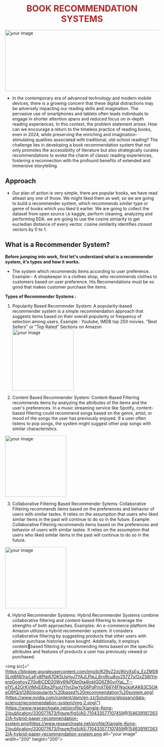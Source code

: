 # <font color="Brown"> <center> BOOK RECOMMENDATION SYSTEMS </font>

<img src="https://t3.ftcdn.net/jpg/05/65/35/08/360_F_565350821_t9oAsB34PziL8lDGl7ZHq0QFhbgqNKkL.jpg" alt="your image" width="1000" height="200"></img>

- In the contemporary era of advanced technology and modern mobile devices, there is a growing concern that these digital
distractions may be adversely impacting our reading skills and imagination. The pervasive use of smartphones and tablets
often leads individuals to engage in shorter attention spans and reduced focus on in-depth reading experiences. In this
context, the problem statement arises: How can we encourage a return to the timeless practice of reading books, even in
2024, while preserving the enriching and imagination-stimulating qualities associated with traditional, old-school reading?
The challenge lies in developing a book recommendation system that not only promotes the accessibility of literature but
also strategically curates recommendations to evoke the charm of classic reading experiences, fostering a reconnection with
the profound benefits of extended and immersive storytelling.

## Approach
- Our plan of action is very simple, there are popular books, we have read atleast any one of those. We might liked them as well, so
we are going to build a recommender system, which recommends similar type or genre of books which you liked it earlier.
We are going to collect the dataset from open source i,e kaggle, perform cleaning, analyzing and performing EDA.
we are going to use the cosine simiarity to get eucledian distance of every vector. cosine similarity identifies closest vectors by 0
to 1.

## What is a Recommender System?
**Before jumping into work, first let's understand what is a recommender system, it's types and how it works.**
- The system which recommends items according to user preference.
Example:- A shopkeeper in a clothes shop, who recommends clothes to customers based on user preference. His Recomendations
must be so good that makes customer purchase the items.

**Types of Recommender Systems :**
1. Popularity Based Recommnder System:
A popularity-based recommender system is a simple recommendation approach that suggests items based on their overall
popularity or frequency of selection among users. Example : Youtube, IMDB top 250 movies. "Best Sellers" or "Top Rated"
Sections on Amazon
<img src="https://blogger.googleusercontent.com/img/b/R29vZ2xl/AVvXsEg_EzZM085Lnt6f6l1rsrLpFv8Ptp67DK5UsHyJ7YAJLPIeJ_6rnRcu8oy257Z7xf2xZS6iYmerpGoghyyZ70p8jCDD20Wy6fkPDlp0ta4IoklGD6Z90yrlYaL_T--e1YL42OrKVtMvEjDbx2PsoUYhn2jwYp56PqPmXT66Y4FNgcksKAK63C5OAeO6fQ/s1280/popularity%20based%20recommendation%20system.png" alt="your image" width="200" height="200"></img>

2. Content Based Recommender System:
Content-Based Filtering recommends items by analyzing the attributes of the items and the user's preferences. In a music
streaming service like Spotify, content-based filtering could recommend songs based on the genre, artist, or mood of the songs
the user has previously enjoyed. If a user often listens to pop songs, the system might suggest other pop songs with similar
characteristics.

<img src="[[https://blogger.googleusercontent.com/img/b/R29vZ2xl/AVvXsEg_EzZM085Lnt6f6l1rsrLpFv8Ptp67DK5UsHyJ7YAJLPIeJ_6rnRcu8oy257Z7xf2xZS6iYmerpGoghyyZ70p8jCDD20Wy6fkPDlp0ta4IoklGD6Z90yrlYaL_T--e1YL42OrKVtMvEjDbx2PsoUYhn2jwYp56PqPmXT66Y4FNgcksKAK63C5OAeO6fQ/s1280/popularity%20based%20recommendation%20system.png](https://www.nvidia.com/content/dam/en-zz/Solutions/glossary/data-science/recommendation-system/img-2.png)](https://media.geeksforgeeks.org/wp-content/uploads/20200501010023/my4.png)" alt="your image" width="200" height="200"></img>


3. Collaborative Filtering Based Recommender Sytems:
Collaborative Filtering recommends items based on the preferences and behavior of users with similar tastes. It relies on the
assumption that users who liked similar items in the past will continue to do so in the future. Example: Collaborative Filtering
recommends items based on the preferences and behavior of users with similar tastes. It relies on the assumption that users who
liked similar items in the past will continue to do so in the future.

<img src="[https://blogger.googleusercontent.com/img/b/R29vZ2xl/AVvXsEg_EzZM085Lnt6f6l1rsrLpFv8Ptp67DK5UsHyJ7YAJLPIeJ_6rnRcu8oy257Z7xf2xZS6iYmerpGoghyyZ70p8jCDD20Wy6fkPDlp0ta4IoklGD6Z90yrlYaL_T--e1YL42OrKVtMvEjDbx2PsoUYhn2jwYp56PqPmXT66Y4FNgcksKAK63C5OAeO6fQ/s1280/popularity%20based%20recommendation%20system.png](https://www.nvidia.com/content/dam/en-zz/Solutions/glossary/data-science/recommendation-system/img-2.png)" alt="your image" width="200" height="200"></img>


4. Hybrid Recommender Systems:
Hybrid Recommender Systems combine collaborative filtering and content-based filtering to leverage the strengths of both
approaches. Examples: An e-commerce platform like Amazon utilizes a hybrid recommender system. It considers collaborative
filtering by suggesting products that other users with similar purchase histories have bought. Additionally, it employs contentbased filtering by recommending items based on the specific attributes and features of products a user has previously viewed or
purchased.

<img src[="[https://blogger.googleusercontent.com/img/b/R29vZ2xl/AVvXsEg_EzZM085Lnt6f6l1rsrLpFv8Ptp67DK5UsHyJ7YAJLPIeJ_6rnRcu8oy257Z7xf2xZS6iYmerpGoghyyZ70p8jCDD20Wy6fkPDlp0ta4IoklGD6Z90yrlYaL_T--e1YL42OrKVtMvEjDbx2PsoUYhn2jwYp56PqPmXT66Y4FNgcksKAK63C5OAeO6fQ/s1280/popularity%20based%20recommendation%20system.png](https://www.nvidia.com/content/dam/en-zz/Solutions/glossary/data-science/recommendation-system/img-2.png)"](https://www.researchgate.net/profile/Xiangjie-Kong-2/publication/330077673/figure/fig5/AS:710433577107459@1546391972632/A-hybrid-paper-recommendation-system.png)https://www.researchgate.net/profile/Xiangjie-Kong-2/publication/330077673/figure/fig5/AS:710433577107459@1546391972632/A-hybrid-paper-recommendation-system.png alt="your image" width="200" height="200"></img>

